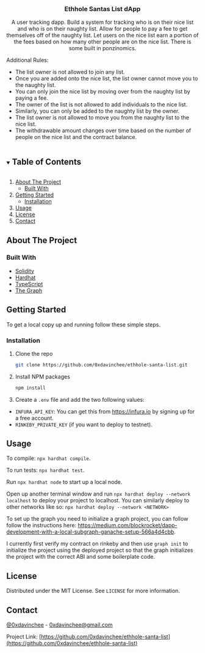 <br />
<p align="center">
  <h3 align="center">Ethhole Santas List dApp</h3>

  <p align="center">
    A user tracking dapp. Build a system for tracking who is on their nice list and who is on their naughty list. Allow for people to pay a fee to get themselves off of the naughty list. Let users on the nice list earn a portion of the fees based on how many other people are on the nice list. There is some built in ponzinomics.
  </p>
  <p>Additional Rules:</p>
  <ul>
    <li>The list owner is not allowed to join any list.</li>
    <li>Once you are added onto the nice list, the list owner cannot move you to the naughty list.</li>
    <li>You can only join the nice list by moving over from the naughty list by paying a fee.</li>
    <li>The owner of the list is not allowed to add individuals to the nice list.</li>
    <li>Similarly, you can only be added to the naughty list by the owner.</li>
    <li>The list owner is not allowed to move you from the naughty list to the nice list.</li>
    <li>The withdrawable amount changes over time based on the number of people on the nice list and the contract balance.</li>
  </ul>
</p>

<!-- TABLE OF CONTENTS -->
<details open="open">
  <summary><h2 style="display: inline-block">Table of Contents</h2></summary>
  <ol>
    <li>
      <a href="#about-the-project">About The Project</a>
      <ul>
        <li><a href="#built-with">Built With</a></li>
      </ul>
    </li>
    <li>
      <a href="#getting-started">Getting Started</a>
      <ul>
        <li><a href="#installation">Installation</a></li>
      </ul>
    </li>
    <li><a href="#usage">Usage</a></li>
    <li><a href="#license">License</a></li>
    <li><a href="#contact">Contact</a></li>
  </ol>
</details>

<!-- ABOUT THE PROJECT -->

## About The Project

### Built With

- [Solidity](https://soliditylang.org/)
- [Hardhat](https://hardhat.org/)
- [TypeScript](https://typescriptlang.org/)
- [The Graph](https://thegraph.com/)

<!-- GETTING STARTED -->

## Getting Started

To get a local copy up and running follow these simple steps.

### Installation

1. Clone the repo
   ```sh
   git clone https://github.com/0xdavinchee/ethhole-santa-list.git
   ```
2. Install NPM packages
   ```sh
   npm install
   ```
3. Create a `.env` file and add the two following values:

- `INFURA_API_KEY`: You can get this from https://infura.io by signing up for a free account.
- `RINKEBY_PRIVATE_KEY` (if you want to deploy to testnet).

<!-- USAGE EXAMPLES -->

## Usage

To compile: `npx hardhat compile`.

To run tests: `npx hardhat test`.

Run `npx hardhat node` to start up a local node.

Open up another terminal window and run `npx hardhat deploy --network localhost` to deploy your project to localhost. You can similarly deploy to other networks like so: `npx hardhat deploy --network <NETWORK>`

To set up the graph you need to initialize a graph project, you can follow follow the instructions here: https://medium.com/blockrocket/dapp-development-with-a-local-subgraph-ganache-setup-566a4d4cbb.

I currently first verify my contract on rinkeby and then use `graph init` to initialize the project using the deployed project so that the graph initializes the project with the correct ABI and some boilerplate code.

<!-- LICENSE -->

## License

Distributed under the MIT License. See `LICENSE` for more information.

<!-- CONTACT -->

## Contact

[@0xdavinchee](https://twitter.com/@0xdavinchee) - 0xdavinchee@gmail.com

Project Link: [https://github.com/0xdavinchee/ethhole-santa-list](https://github.com/0xdavinchee/ethhole-santa-list)
